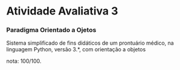 <h1><b>Atividade Avaliativa 3</b></h1>
<h3><b>Paradigma Orientado a Ojetos</b></h3>
<p>Sistema simplificado de fins didáticos de um prontuário médico, na linguagem Python,
versão 3.*, com orientação a objetos</p>
<p>nota: 100/100.
